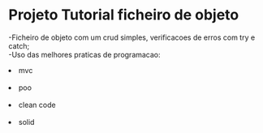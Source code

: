# Projeto Tutorial ficheiro de objeto  


-Ficheiro de objeto com um crud simples, verificacoes de erros com try e catch;<br/>
-Uso das melhores praticas de programacao:<br/>
    <li>mvc</li><br/>
    <li>poo</li><br/>
    <li>clean code</li><br/>
    <li>solid</li>
